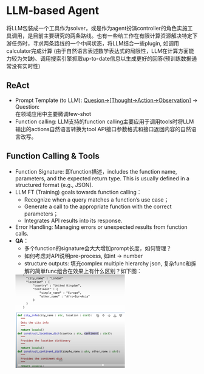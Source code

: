 # LLM-based Agent
将LLM包装成一个工具作为solver，或是作为agent扮演controller的角色实施工具调用，是目前主要研究的两条路线。也有一些给工作在有限计算资源解决特定下游任务时，寻求两条路线的一个中间状态，将LLM结合一些plugin, 如调用calculator完成计算 (由于自然语言表述数学表达式的局限性，LLM在计算方面能力较为欠缺)、调用搜索引擎抓取up-to-date信息以生成更好的回答(预训练数据通常没有实时性)


## ReAct
* Prompt Template (to LLM): [Quesion->[Thought->Action->Observation]](few-shot) -> Question: <br> 在领域应用中主要微调few-shot
* Function calling: LLM支持的function calling主要应用于调用tools时将LLM输出的actions自然语言转换为tool API接口参数格式和接口返回内容的自然语言改写。


## Function Calling & Tools
* Function Signature: 即function描述，includes the function name, parameters, and the expected return type. This is usually defined in a structured format (e.g., JSON).
* LLM FT (Training) goals towards function calling：
    - Recognize when a query matches a function’s use case；
    - Generate a call to the appropriate function with the correct parameters；
    - Integrates API results into its response.
* Error Handling: Managing errors or unexpected results from function calls.
* **QA**：
    - 多个function的signature会大大增加prompt长度，如何管理？
    - 如何考虑对API说明pre-process, 如int -> number
    - structure outputs: 填充complex multiple hierarchy json, 复杂func和拆解的简单func组合在效果上有什么区别？如下图：<br>
    <img src="resources\agent-0.png" width="60%">